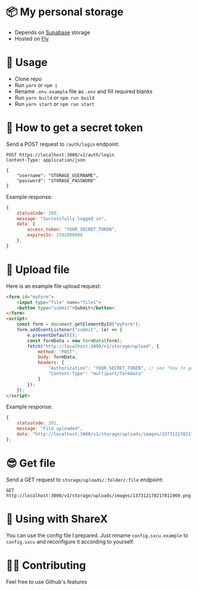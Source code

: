 # 📦 My personal storage
- Depends on [Supabase](https://supabase.io/) storage
- Hosted on [Fly](https://fly.io/)

# 🎈 Usage
- Clone repo
- Run `yarn` or `npm i`
- Rename `.env.example` file as `.env` and fill required blanks
- Run `yarn build` or `npm run build`
- Run `yarn start` or `npm run start` 

# 🔑 How to get a secret token
Send a POST request to `/auth/login` endpoint:
```
POST https://localhost:3000/v1/auth/login
Content-Type: application/json

{
    "username": "STORAGE_USERNAME",
    "password": "STORAGE_PASSWORD"
}
```
Example response:
```js
{
    statusCode: 200,
    message: "Successfully logged in",
    data: {
        access_token: "YOUR_SECRET_TOKEN",
        expiresIn: 2592000000
    },
}
```

# 🧶 Upload file
Here is an example file upload request:
```html
<form id="myForm">
    <input type="file" name="file1">
    <button type="submit">Submit</button>
</form>
<script>
    const form = document.getElementById("myForm");
    form.addEventListener("submit", (e) => {
        e.preventDefault();
        const formData = new FormData(form);
        fetch("http://localhost:3000/v1/storage/upload", {
            method: "POST",
            body: formData,
            headers: {
                "Authorization": "YOUR_SECRET_TOKEN", // see "How to get secret token"
                "Content-Type": "multipart/formdata"
            }
        });
    });
</script>
```

Example response: 
```js
{
    statusCode: 201,
    message: "File uploaded",
    data: "http://localhost:3000/v1/storage/uploads/images/137312178217811969.png",
};
```

# 😎 Get file
Send a GET request to `storage/uploads/:folder/:file` endpoint:
```
GET http://localhost:3000/v1/storage/uploads/images/137312178217811969.png
```

# 🚀 Using with ShareX
You can use the config file I prepared. Just rename `config.sxcu.example` to `config.sxcu` and reconfigure it according to yourself.

# 🤼‍♂️ Contributing
Feel free to use Github's features

